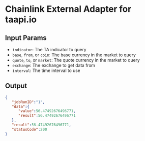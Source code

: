 # Chainlink External Adapter for taapi.io

## Input Params

- `indicator`: The TA indicator to query
- `base`, `from`, or `coin`: The base currency in the market to query
- `quote`, `to`, or `market`: The quote currency in the market to query
- `exchange`: The exchange to get data from
- `interval`: The time interval to use

## Output

```json
{
   "jobRunID":"1",
   "data":{
      "value":56.47492676496771,
      "result":56.47492676496771
   },
   "result":56.47492676496771,
   "statusCode":200
}
```

